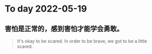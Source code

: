 
# To day 2022-05-19


## 害怕是正常的，感到害怕才能学会勇敢。
> It's okay to be scared. In order to be brave, we got to be a little scared.

    